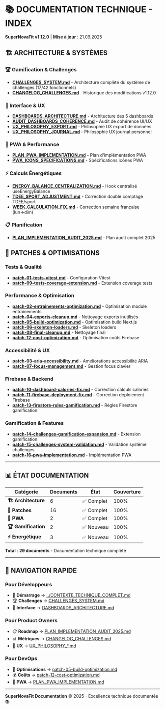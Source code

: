 # 📚 DOCUMENTATION TECHNIQUE - INDEX

**SuperNovaFit v1.12.0** | **Mise à jour** : 21.09.2025

## 🏗️ **ARCHITECTURE & SYSTÈMES**

### **🏆 Gamification & Challenges**
- **[CHALLENGES_SYSTEM.md](CHALLENGES_SYSTEM.md)** - Architecture complète du système de challenges (17/42 fonctionnels)
- **[CHANGELOG_CHALLENGES.md](CHANGELOG_CHALLENGES.md)** - Historique des modifications v1.12.0

### **📱 Interface & UX**
- **[DASHBOARDS_ARCHITECTURE.md](DASHBOARDS_ARCHITECTURE.md)** - Architecture des 5 dashboards
- **[AUDIT_DASHBOARDS_COHERENCE.md](AUDIT_DASHBOARDS_COHERENCE.md)** - Audit de cohérence UI/UX
- **[UX_PHILOSOPHY_EXPORT.md](UX_PHILOSOPHY_EXPORT.md)** - Philosophie UX export de données
- **[UX_PHILOSOPHY_JOURNAL.md](UX_PHILOSOPHY_JOURNAL.md)** - Philosophie UX journal personnel

### **📱 PWA & Performance**
- **[PLAN_PWA_IMPLEMENTATION.md](PLAN_PWA_IMPLEMENTATION.md)** - Plan d'implémentation PWA
- **[PWA_ICONS_SPECIFICATIONS.md](PWA_ICONS_SPECIFICATIONS.md)** - Spécifications icônes PWA

### **⚡ Calculs Énergétiques**
- **[ENERGY_BALANCE_CENTRALIZATION.md](ENERGY_BALANCE_CENTRALIZATION.md)** - Hook centralisé useEnergyBalance
- **[TDEE_SPORT_ADJUSTMENT.md](TDEE_SPORT_ADJUSTMENT.md)** - Correction double comptage TDEE/sport
- **[WEEK_CALCULATION_FIX.md](WEEK_CALCULATION_FIX.md)** - Correction semaine française (lun→dim)

### **📋 Planification**
- **[PLAN_IMPLEMENTATION_AUDIT_2025.md](PLAN_IMPLEMENTATION_AUDIT_2025.md)** - Plan audit complet 2025

## 🔧 **PATCHES & OPTIMISATIONS**

### **Tests & Qualité**
- **[patch-01-tests-vitest.md](patch-01-tests-vitest.md)** - Configuration Vitest
- **[patch-09-tests-coverage-extension.md](patch-09-tests-coverage-extension.md)** - Extension coverage tests

### **Performance & Optimisation**
- **[patch-02-entrainements-optimization.md](patch-02-entrainements-optimization.md)** - Optimisation module entraînements
- **[patch-04-exports-cleanup.md](patch-04-exports-cleanup.md)** - Nettoyage exports inutilisés
- **[patch-05-build-optimization.md](patch-05-build-optimization.md)** - Optimisation build Next.js
- **[patch-06-skeleton-loaders.md](patch-06-skeleton-loaders.md)** - Skeleton loaders
- **[patch-08-final-cleanup.md](patch-08-final-cleanup.md)** - Nettoyage final
- **[patch-12-cost-optimization.md](patch-12-cost-optimization.md)** - Optimisation coûts Firebase

### **Accessibilité & UX**
- **[patch-03-aria-accessibility.md](patch-03-aria-accessibility.md)** - Améliorations accessibilité ARIA
- **[patch-07-focus-management.md](patch-07-focus-management.md)** - Gestion focus clavier

### **Firebase & Backend**
- **[patch-10-dashboard-calories-fix.md](patch-10-dashboard-calories-fix.md)** - Correction calculs calories
- **[patch-11-firebase-deployment-fix.md](patch-11-firebase-deployment-fix.md)** - Correction déploiement Firebase
- **[patch-13-firestore-rules-gamification.md](patch-13-firestore-rules-gamification.md)** - Règles Firestore gamification

### **Gamification & Features**
- **[patch-14-challenges-gamification-expansion.md](patch-14-challenges-gamification-expansion.md)** - Extension gamification
- **[patch-15-challenges-system-validation.md](patch-15-challenges-system-validation.md)** - Validation système challenges
- **[patch-16-pwa-implementation.md](patch-16-pwa-implementation.md)** - Implémentation PWA

---

## 📊 **ÉTAT DOCUMENTATION**

| Catégorie | Documents | État | Couverture |
|-----------|-----------|------|------------|
| **🏗️ Architecture** | 6 | ✅ Complet | 100% |
| **🔧 Patches** | 16 | ✅ Complet | 100% |
| **📱 PWA** | 2 | ✅ Complet | 100% |
| **🏆 Gamification** | 2 | ✅ Nouveau | 100% |
| **⚡ Énergétique** | 3 | ✅ Nouveau | 100% |

**Total** : **29 documents** - Documentation technique complète

---

## 🎯 **NAVIGATION RAPIDE**

### **Pour Développeurs**
- 🚀 **Démarrage** → [../CONTEXTE_TECHNIQUE_COMPLET.md](../CONTEXTE_TECHNIQUE_COMPLET.md)
- 🏆 **Challenges** → [CHALLENGES_SYSTEM.md](CHALLENGES_SYSTEM.md)
- 📱 **Interface** → [DASHBOARDS_ARCHITECTURE.md](DASHBOARDS_ARCHITECTURE.md)

### **Pour Product Owners**
- 📋 **Roadmap** → [PLAN_IMPLEMENTATION_AUDIT_2025.md](PLAN_IMPLEMENTATION_AUDIT_2025.md)
- 📊 **Métriques** → [CHANGELOG_CHALLENGES.md](CHANGELOG_CHALLENGES.md)
- 🎨 **UX** → [UX_PHILOSOPHY_*.md](UX_PHILOSOPHY_EXPORT.md)

### **Pour DevOps**
- 🔧 **Optimisations** → [patch-05-build-optimization.md](patch-05-build-optimization.md)
- 💰 **Coûts** → [patch-12-cost-optimization.md](patch-12-cost-optimization.md)
- 📱 **PWA** → [PLAN_PWA_IMPLEMENTATION.md](PLAN_PWA_IMPLEMENTATION.md)

---

**SuperNovaFit Documentation** © 2025 - Excellence technique documentée 📚

